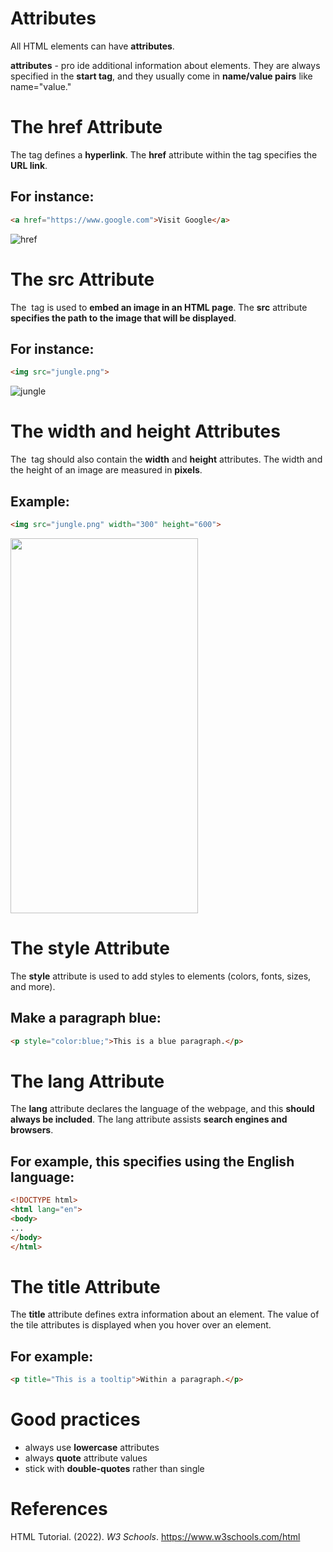 # Attributes 

All HTML elements can have **attributes**. 

**attributes** - pro ide additional information about elements. They are always specified in the **start tag**, and they usually come in **name/value pairs** like name="value." 

# The href Attribute 
The **<a>** tag defines a **hyperlink**. The **href** attribute within the **<a>** tag specifies the **URL link**. 

## For instance: 
``` html 
<a href="https://www.google.com">Visit Google</a> 
``` 

![href](https://user-images.githubusercontent.com/109105989/197936169-63ecb29e-f167-4a9a-a9db-01f8a98137b6.png)

  
# The src Attribute 
The **<img>** tag is used to **embed an image in an HTML page**. The **src** attribute **specifies the path to the image that will be displayed**. 

## For instance: 
``` html 
<img src="jungle.png"> 
``` 
  ![jungle](https://user-images.githubusercontent.com/109105989/197936553-7688cbbf-4442-4b3b-964a-07622d1ea7a1.png)
  
# The width and height Attributes 
The **<img>** tag should also contain the **width** and **height** attributes. The width and the height of an image are measured in **pixels**. 

## Example: 
``` html 
<img src="jungle.png" width="300" height="600"> 
``` 
<img src="jungle.png" width="300" height="600"> 

# The style Attribute 
The **style** attribute is used to add styles to elements (colors, fonts, sizes, and more). 

## Make a paragraph blue: 
```html 
<p style="color:blue;">This is a blue paragraph.</p> 
``` 

# The lang Attribute 
The **lang** attribute declares the language of the webpage, and this **should always be included**. The lang attribute assists **search engines and browsers**. 

## For example, this specifies using the English language: 
```html 
<!DOCTYPE html> 
<html lang="en"> 
<body> 
... 
</body> 
</html> 
``` 

# The title Attribute 
The **title** attribute defines extra information about an element. The value of the tile attributes is displayed when you hover over an element. 

## For example: 
```html 
<p title="This is a tooltip">Within a paragraph.</p> 
``` 

# Good practices
- always use **lowercase** attributes 
- always **quote** attribute values 
- stick with **double-quotes** rather than single 


# References  
HTML Tutorial. (2022). *W3 Schools*. <https://www.w3schools.com/html> 
